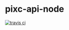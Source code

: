 pixc-api-node
==============

[![travis ci](https://travis-ci.org/s-kalaus/pixc-api-node.svg?branch=master)](https://travis-ci.org/s-kalaus/pixc-api-node)
